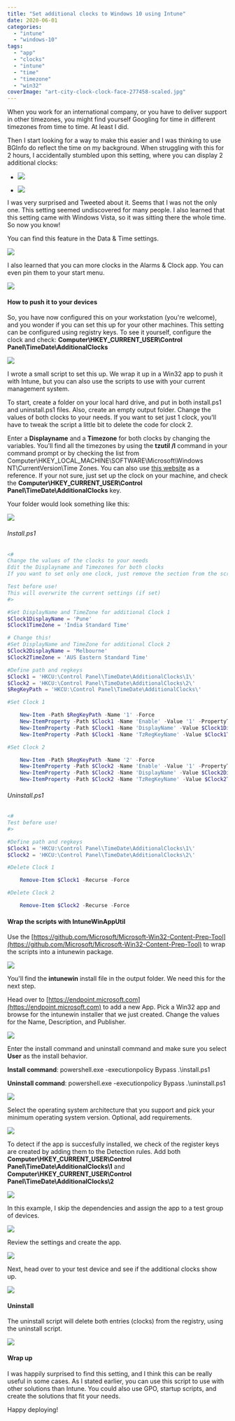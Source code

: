 ```yaml
---
title: "Set additional clocks to Windows 10 using Intune"
date: 2020-06-01
categories: 
  - "intune"
  - "windows-10"
tags: 
  - "app"
  - "clocks"
  - "intune"
  - "time"
  - "timezone"
  - "win32"
coverImage: "art-city-clock-clock-face-277458-scaled.jpg"
---
```


When you work for an international company, or you have to deliver support in other timezones, you might find yourself Googling for time in different timezones from time to time. At least I did.

Then I start looking for a way to make this easier and I was thinking to use BGInfo do reflect the time on my background. When struggling with this for 2 hours, I accidentally stumbled upon this setting, where you can display 2 additional clocks:

- ![](/assets/images/rundll32_ON0YF15jlQ.png)
    
- ![](/assets/images/msedge_uPkPZhTm8y.png)
    

I was very surprised and Tweeted about it. Seems that I was not the only one. This setting seemed undiscovered for many people. I also learned that this setting came with Windows Vista, so it was sitting there the whole time. So now you know!

You can find this feature in the Data & Time settings.

![](/assets/images/image-1.png)

I also learned that you can more clocks in the Alarms & Clock app. You can even pin them to your start menu.

![](/assets/images/image-2.png)

#### How to push it to your devices

So, you have now configured this on your workstation (you're welcome), and you wonder if you can set this up for your other machines. This setting can be configured using registry keys. To see it yourself, configure the clock and check: **Computer\\HKEY\_CURRENT\_USER\\Control Panel\\TimeDate\\AdditionalClocks**

![](/assets/images/image-3.png)

I wrote a small script to set this up. We wrap it up in a Win32 app to push it with Intune, but you can also use the scripts to use with your current management system.

To start, create a folder on your local hard drive, and put in both install.ps1 and uninstall.ps1 files. Also, create an empty output folder. Change the values of both clocks to your needs. If you want to set just 1 clock, you'll have to tweak the script a little bit to delete the code for clock 2.

Enter a **Displayname** and a **Timezone** for both clocks by changing the variables. You'll find all the timezones by using the **tzutil /l** command in your command prompt or by checking the list from Computer\\HKEY\_LOCAL\_MACHINE\\SOFTWARE\\Microsoft\\Windows NT\\CurrentVersion\\Time Zones. You can also use [this website](https://docs.microsoft.com/en-us/windows-hardware/manufacture/desktop/default-time-zones) as a reference. If your not sure, just set up the clock on your machine, and check the **Computer\\HKEY\_CURRENT\_USER\\Control Panel\\TimeDate\\AdditionalClocks** key.

Your folder would look something like this:

![](/assets/images/image-4.png)

###### Install.ps1

```powershell
<#
Change the values of the clocks to your needs
Edit the Displayname and Timezones for both clocks
If you want to set only one clock, just remove the section from the script. 

Test before use!
This will overwrite the current settings (if set)
#>

#Set DisplayName and TimeZone for additional Clock 1
$Clock1DisplayName = 'Pune'
$Clock1TimeZone = 'India Standard Time'

# Change this!
#Set DisplayName and TimeZone for additional Clock 2
$Clock2DisplayName = 'Melbourne'
$Clock2TimeZone = 'AUS Eastern Standard Time'

#Define path and regkeys
$Clock1 = 'HKCU:\Control Panel\TimeDate\AdditionalClocks\1\'
$Clock2 = 'HKCU:\Control Panel\TimeDate\AdditionalClocks\2\'
$RegKeyPath = 'HKCU:\Control Panel\TimeDate\AdditionalClocks\'

#Set Clock 1

    New-Item -Path $RegKeyPath -Name '1' -Force
    New-ItemProperty -Path $Clock1 -Name 'Enable' -Value '1' -PropertyType DWORD -Force
    New-ItemProperty -Path $Clock1 -Name 'DisplayName' -Value $Clock1DisplayName -PropertyType String -Force
    New-ItemProperty -Path $Clock1 -Name 'TzRegKeyName' -Value $Clock1TimeZone -PropertyType String -Force

#Set Clock 2

    New-Item -Path $RegKeyPath -Name '2' -Force
    New-ItemProperty -Path $Clock2 -Name 'Enable' -Value '1' -PropertyType DWORD -Force
    New-ItemProperty -Path $Clock2 -Name 'DisplayName' -Value $Clock2DisplayName -PropertyType String -Force
    New-ItemProperty -Path $Clock2 -Name 'TzRegKeyName' -Value $Clock2TimeZone -PropertyType String -Force
```

###### Uninstall.ps1

```powershell
<#
Test before use!
#>

#Define path and regkeys
$Clock1 = 'HKCU:\Control Panel\TimeDate\AdditionalClocks\1\'
$Clock2 = 'HKCU:\Control Panel\TimeDate\AdditionalClocks\2\'

#Delete Clock 1

    Remove-Item $Clock1 -Recurse -Force

#Delete Clock 2

    Remove-Item $Clock2 -Recurse -Force

```

#### Wrap the scripts with IntuneWinAppUtil

Use the [https://github.com/Microsoft/Microsoft-Win32-Content-Prep-Tool](https://github.com/Microsoft/Microsoft-Win32-Content-Prep-Tool) to wrap the scripts into a intunewin package.

![](/assets/images/image-5.png)

You'll find the **intunewin** install file in the output folder. We need this for the next step.

Head over to [https://endpoint.microsoft.com](https://endpoint.microsoft.com) to add a new App. Pick a Win32 app and browse for the intunewin installer that we just created. Change the values for the Name, Description, and Publisher.

![](/assets/images/image-6.png)

Enter the install command and uninstall command and make sure you select **User** as the install behavior.

**Install command**: powershell.exe -executionpolicy Bypass .\\install.ps1

**Uninstall command**: powershell.exe -executionpolicy Bypass .\\uninstall.ps1

![](/assets/images/image-7.png)

Select the operating system architecture that you support and pick your minimum operating system version. Optional, add requirements.

![](/assets/images/image-8.png)

To detect if the app is succesfully installed, we check of the register keys are created by adding them to the Detection rules. Add both **Computer\\HKEY\_CURRENT\_USER\\Control Panel\\TimeDate\\AdditionalClocks\\1** and **Computer\\HKEY\_CURRENT\_USER\\Control Panel\\TimeDate\\AdditionalClocks\\2**

![](/assets/images/msedge_VgYH4gPd6m.png)

In this example, I skip the dependencies and assign the app to a test group of devices.

![](/assets/images/image-11.png)

Review the settings and create the app.

![](/assets/images/image-12.png)

Next, head over to your test device and see if the additional clocks show up.

![](/assets/images/image-13.png)

#### Uninstall

The uninstall script will delete both entries (clocks) from the registry, using the uninstall script.

![](/assets/images/image-14.png)

#### Wrap up

I was happily surprised to find this setting, and I think this can be really useful in some cases. As I stated earlier, you can use this script to use with other solutions than Intune. You could also use GPO, startup scripts, and create the solutions that fit your needs.

Happy deploying!
